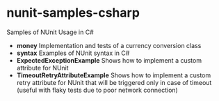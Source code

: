 nunit-samples-csharp
====================

Samples of NUnit Usage in C#
 * **money** Implementation and tests of a currency conversion class
 * **syntax** Examples of NUnit syntax in C#
 * **ExpectedExceptionExample** Shows how to implement a custom attribute for NUnit
 * **TimeoutRetryAttributeExample** Shows how to implement a custom retry attribute for NUnit that will be triggered only in case of timeout (useful with flaky tests due to poor network connection)
